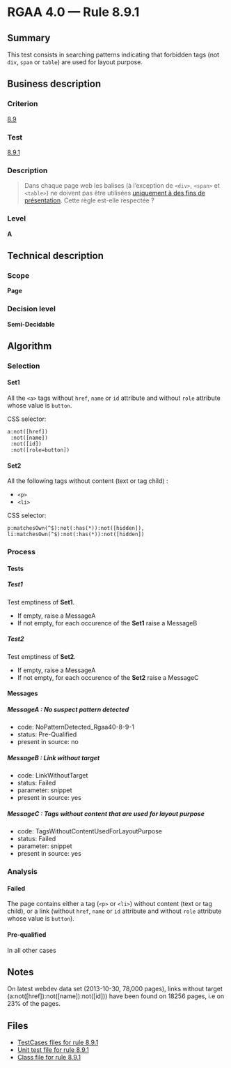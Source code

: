 # RGAA 4.0 — Rule 8.9.1

## Summary

This test consists in searching patterns indicating that forbidden tags
(not `div`, `span` or `table`) are used for layout purpose.

## Business description

### Criterion

[8.9](https://www.numerique.gouv.fr/publications/rgaa-accessibilite/methode/criteres/#crit-8-9)

### Test

[8.9.1](https://www.numerique.gouv.fr/publications/rgaa-accessibilite/methode/criteres/#test-8-9-1)

### Description

> Dans chaque page web les balises (à l’exception de `<div>`, `<span>` et `<table>`) ne doivent pas être utilisées [uniquement à des fins de présentation](https://www.numerique.gouv.fr/publications/rgaa-accessibilite/methode/glossaire/#uniquement-a-des-fins-de-presentation). Cette règle est-elle respectée ?

### Level

**A**


## Technical description

### Scope

**Page**

### Decision level

**Semi-Decidable**

## Algorithm

### Selection

#### Set1

All the `<a>` tags without `href`, `name` or `id` attribute
and without `role` attribute whose value is `button`.

CSS selector: 
```jquery-css
a:not([href])
 :not([name])
 :not([id])
 :not([role=button])
```

#### Set2

All the following tags without content (text or tag child) :
- `<p>`
- `<li>`

CSS selector: 
```jquery-css
p:matchesOwn(^$):not(:has(*)):not([hidden]), 
li:matchesOwn(^$):not(:has(*)):not([hidden])
```

### Process

#### Tests

##### Test1

Test emptiness of **Set1**.
- If empty, raise a MessageA
- If not empty, for each occurence of the **Set1** raise a MessageB

##### Test2

Test emptiness of **Set2**.
- If empty, raise a MessageA
- If not empty, for each occurence of the **Set2** raise a MessageC

#### Messages 

##### MessageA : No suspect pattern detected

- code: NoPatternDetected_Rgaa40-8-9-1
- status: Pre-Qualified
- present in source: no

##### MessageB : Link without target

- code: LinkWithoutTarget
- status: Failed
- parameter: snippet
- present in source: yes

##### MessageC : Tags without content that are used for layout purpose

- code: TagsWithoutContentUsedForLayoutPurpose
- status: Failed
- parameter: snippet
- present in source: yes


### Analysis

#### Failed

The page contains either a tag (`<p>` or  `<li>`) without content (text or tag child),
or a link (without `href`, `name` or `id` attribute and without `role` attribute whose value is `button`).

#### Pre-qualified

In all other cases

## Notes

On latest webdev data set (2013-10-30, 78,000 pages), links without
target (a:not([href]):not([name]):not([id])) have been found on 18256
pages, i.e on 23% of the pages.


## Files

- [TestCases files for rule 8.9.1](https://gitlab.com/asqatasun/Asqatasun/-/tree/master/rules/rules-rgaa4.0/src/test/resources/testcases/rgaa40/Rgaa40Rule080901/)
- [Unit test file for rule 8.9.1](https://gitlab.com/asqatasun/Asqatasun/-/blob/master/rules/rules-rgaa4.0/src/test/java/org/asqatasun/rules/rgaa40/Rgaa40Rule080901Test.java)
- [Class file for rule 8.9.1](https://gitlab.com/asqatasun/Asqatasun/-/blob/master/rules/rules-rgaa4.0/src/main/java/org/asqatasun/rules/rgaa40/Rgaa40Rule080901.java)
